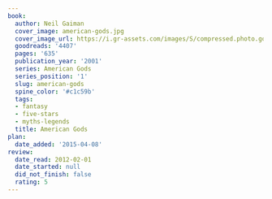 ```yaml
---
book:
  author: Neil Gaiman
  cover_image: american-gods.jpg
  cover_image_url: https://i.gr-assets.com/images/S/compressed.photo.goodreads.com/books/1258417001l/4407._SX98_.jpg
  goodreads: '4407'
  pages: '635'
  publication_year: '2001'
  series: American Gods
  series_position: '1'
  slug: american-gods
  spine_color: '#c1c59b'
  tags:
  - fantasy
  - five-stars
  - myths-legends
  title: American Gods
plan:
  date_added: '2015-04-08'
review:
  date_read: 2012-02-01
  date_started: null
  did_not_finish: false
  rating: 5
---
```

